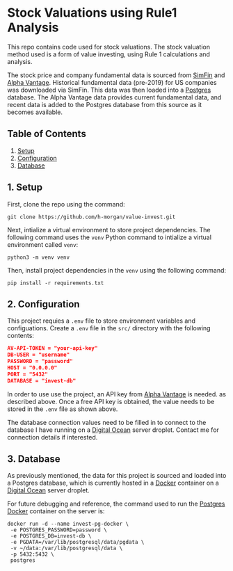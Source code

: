 # Stock Valuations using Rule1 Analysis

This repo contains code used for stock valuations. The stock valuation method used is a form of value investing, using Rule 1 calculations and analysis.

The stock price and company fundamental data is sourced from [SimFin](https://simfin.com/) and [Alpha Vantage](https://www.alphavantage.co/). Historical fundamental data (pre-2019) for US companies was downloaded via SimFin. This data was then loaded into a [Postgres](https://www.postgresql.org/) database. The Alpha Vantage data provides current fundamental data, and recent data is added to the Postgres database from this source as it becomes available.



## Table of Contents
1. [Setup](#1-setup)
2. [Configuration](#2-configuration)
3. [Database](#3-database)

## 1. Setup

First, clone the repo using the command:
```shell
git clone https://github.com/h-morgan/value-invest.git
```

Next, intialize a virtual environment to store project dependencies. The following command uses the `venv` Python command to intialize a virtual environment called `venv`:
```shell
python3 -m venv venv
```

Then, install project dependencies in the `venv` using the following command:
```shell
pip install -r requirements.txt
```

## 2. Configuration

This project requies a `.env` file to store environment variables and configuations. Create a `.env` file in the `src/` directory with the following contents:

```json
AV-API-TOKEN = "your-api-key"
DB-USER = "username"
PASSWORD = "password"
HOST = "0.0.0.0"
PORT = "5432"
DATABASE = "invest-db"
```

In order to use use the project, an API key from [Alpha Vantage](https://www.alphavantage.co/) is needed. as described above. Once a free API key is obtained, the value needs to be stored in the `.env` file as shown above.

The database connection values need to be filled in to connect to the database I have running on a [Digital Ocean](https://www.digitalocean.com/) server droplet. Contact me for connection details if interested.

## 3. Database

As previously mentioned, the data for this project is sourced and loaded into a Postgres database, which is currently hosted in a [Docker](https://www.docker.com/) container on a [Digital Ocean](https://www.digitalocean.com/) server droplet. 

For future debugging and reference, the command used to run the [Postgres Docker](https://hub.docker.com/_/postgres) container on the server is:
```shell
docker run -d --name invest-pg-docker \
 -e POSTGRES_PASSWORD=password \
 -e POSTGRES_DB=invest-db \
 -e PGDATA=/var/lib/postgresql/data/pgdata \
 -v ~/data:/var/lib/postgresql/data \
 -p 5432:5432 \
 postgres
```
